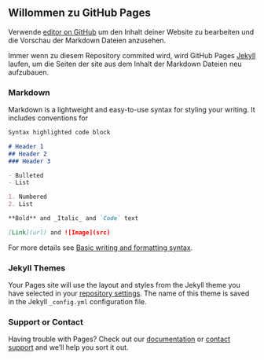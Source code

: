 ## Willommen zu GitHub Pages

Verwende [editor on GitHub](https://github.com/Gudrezmar/Uebersicht/edit/gh-pages/index.md) um den Inhalt deiner Website zu bearbeiten und die Vorschau der Markdown Dateien anzusehen.

Immer wenn zu diesem Repository commited wird, wird GitHub Pages [Jekyll](https://jekyllrb.com/) laufen, um die Seiten der site aus dem Inhalt der Markdown Dateien neu aufzubauen. 

### Markdown

Markdown is a lightweight and easy-to-use syntax for styling your writing. It includes conventions for

```markdown
Syntax highlighted code block

# Header 1
## Header 2
### Header 3

- Bulleted
- List

1. Numbered
2. List

**Bold** and _Italic_ and `Code` text

[Link](url) and ![Image](src)
```

For more details see [Basic writing and formatting syntax](https://docs.github.com/en/github/writing-on-github/getting-started-with-writing-and-formatting-on-github/basic-writing-and-formatting-syntax).

### Jekyll Themes

Your Pages site will use the layout and styles from the Jekyll theme you have selected in your [repository settings](https://github.com/Gudrezmar/Uebersicht/settings/pages). The name of this theme is saved in the Jekyll `_config.yml` configuration file.

### Support or Contact

Having trouble with Pages? Check out our [documentation](https://docs.github.com/categories/github-pages-basics/) or [contact support](https://support.github.com/contact) and we’ll help you sort it out.
